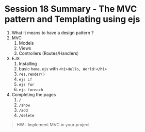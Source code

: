 # Session 18 Summary - The MVC pattern and Templating using ejs

1. What it means to have a design pattern ?
2. MVC
   1. Models
   2. Views
   3. Controllers (Routes/Handlers)
3. EJS
   1. Installing
   2. basic `home.ejs` with `<h1>Hello, World!</h1>`
   3. `res.render()`
   4. `ejs if`
   5. `ejs for`
   6. `ejs foreach`
4. Completing the pages
   1. `/`
   2. `/show`
   3. `/add`
   4. `/delete`

> HW : Implement MVC in your project
